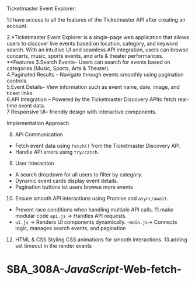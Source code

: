 

Ticketmaster Event Explorer:

1.I have access to all the features of the Ticketmaster API after creating an account.


2.*Ticketmaster Event Explorer is a single-page web application that allows users to discover live events based on location, category, and keyword search. With an intuitive UI and seamless API integration, users can browse concerts, music, sports events, and arts & theater performances.
**Features
 3.Search Events– Users can search for events based on categories (Music, Sports, Arts & Theater).  
 4.Paginated Results – Navigate through events smoothly using pagination controls.  
 5,Event Details– View information such as event name, date, image, and ticket links.  
6.API Integration – Powered by the Ticketmaster Discovery APIto fetch real-time event data.  
7 Responsive UI– friendly design with interactive components.

Implementation Approach

 8. API Communication
- Fetch event data using `fetch()` from the Ticketmaster Discovery API.
- Handle API errors using `try/catch`.

 9. User Interaction
- A search dropdown for all  users to filter by category.
- Dynamic event cards display event details.
- Pagination buttons let users browse more events

10. Ensure smooth API interactions using Promise  and `async/await`.
- Prevent race conditions when handling multiple API calls.
11.make modular code
`api.js` → Handles API requests.
- `ui.js` → Renders UI components dynamically.
-`main.js`→ Connects logic, manages search events, and pagination
12. HTML & CSS Styling
 CSS animations for smooth interactions.
13.adding set timeout in the render events
# SBA_308A-_JavaScript_-Web-fetch-
